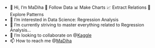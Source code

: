 - 👋 Hi, I’m MaDiha 🔎 Follow Data 📊 Make Charts 📈 Extract Relations 🧩 Explore Patterns
- 👀 I’m interested in Data Science: Regression Analysis
- 🌱 I’m currently striving to master everything related to Regression Analysis…
- 💞️ I’m looking to collaborate on @[Kaggle](https://www.kaggle.com/fundal)
- 📫 How to reach me @[MaDiha](https://madihahouri.carrd.co/)

<!---
MaDA2023/MaDA2023 is a ✨ special ✨ repository because its `README.md` (this file) appears on your GitHub profile.
You can click the Preview link to take a look at your changes.
--->
